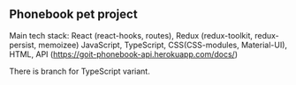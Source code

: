 ## Phonebook pet project 
Main tech stack: React (react-hooks, routes), Redux (redux-toolkit, redux-persist, memoizee) JavaScript, TypeScript, CSS(CSS-modules, Material-UI), HTML, API (https://goit-phonebook-api.herokuapp.com/docs/)

There is branch for TypeScript variant.


